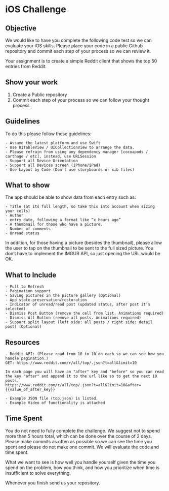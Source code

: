 # iOS Challenge

## Objective
We would like to have you complete the following code test so we can evaluate your iOS skills.  Please place your code in a public Github repository and commit each step of your process so we can review it.

Your assignment is to create a simple Reddit client that shows the top 50 entries from Reddit.

## Show your work

1.  Create a Public repository
2.  Commit each step of your process so we can follow your thought process.

## Guidelines
To do this please follow these guidelines:

    - Assume the latest platform and use Swift
    - Use UITableView / UICollectionView to arrange the data.
    - Please refrain from using any dependency manager [cocoapods / carthage / etc], instead, use URLSession
    - Support all Device Orientation
    - Support all Devices screen (iPhone/iPad)
    - Use Layout by Code (Don't use storyboards or xib files)

## What to show
The app should be able to show data from each entry such as:

    - Title (at its full length, so take this into account when sizing your cells)
    - Author
    - entry date, following a format like “x hours ago”
    - A thumbnail for those who have a picture.
    - Number of comments
    - Unread status

In addition, for those having a picture (besides the thumbnail), please allow the user to tap on the thumbnail to be sent to the full sized picture. You don’t have to implement the IMGUR API, so just opening the URL would be OK.

## What to Include

    - Pull to Refresh
    - Pagination support
    - Saving pictures in the picture gallery (Optional)
    - App state-preservation/restoration
    - Indicator of unread/read post (updated status, after post it’s selected)
    - Dismiss Post Button (remove the cell from list. Animations required)
    - Dismiss All Button (remove all posts. Animations required)
    - Support split layout (left side: all posts / right side: detail post) (Optional)

## Resources

    - Reddit API: (Please read from 10 to 10 on each so we can see how you handle pagination.)
    GET: https://www.reddit.com/r/all/top/.json?t=all&limit=10
    
    In each page you will have an "after" key and "before" so you can read the key "after" and append it to the url like so to get the next 10 posts.
    https://www.reddit.com/r/all/top/.json?t=all&limit=10&after={{value_of_after_key}}
     
    - Example JSON file (top.json) is listed.
    - Example Video of functionality is attached

## Time Spent
You do not need to fully complete the challenge. We suggest not to spend more than 5 hours total, which can be done over the course of 2 days.  Please make commits as often as possible so we can see the time you spent and please do not make one commit.  We will evaluate the code and time spent.

What we want to see is how well you handle yourself given the time you spend on the problem, how you think, and how you prioritize when time is insufficient to solve everything.

Whenever you finish send us your repository.
